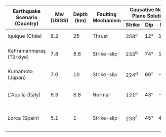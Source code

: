 <table>
  <thead>
    <tr>
      <th rowspan="2">Earthquake Scenario (Country)</th>
      <th rowspan="2">Mw (USGS)</th>
      <th rowspan="2">Depth (km)</th>
      <th rowspan="2">Faulting Mechanism</th>
      <th colspan="3">Causative Nodal Plane Solution</th>
      <th rowspan="2">Finite-Fault Solution</th>
    </tr>
    <tr>
      <th>Strike</th>
      <th>Dip</th>
      <th>Rake</th>
    </tr>
  </thead>
  <tbody>
    <tr>
      <td>Iquique (Chile)</td>
      <td>8.2</td>
      <td>25</td>
      <td>Thrust</td>
      <td>358<sup>a</sup></td>
      <td>12°</td>
      <td>107°</td>
      <td>Hayes (2017)</td>
    </tr>
    <tr>
      <td>Kahramanmaraş (Türkiye)</td>
      <td>7.8</td>
      <td>8.6</td>
      <td>Strike-slip</td>
      <td>233<sup>b</sup></td>
      <td>74°</td>
      <td>18°</td>
      <td>Goldberg et al. (2023)<sup>c</sup></td>
    </tr>
    <tr>
      <td>Kumamoto (Japan)</td>
      <td>7.0</td>
      <td>10</td>
      <td>Strike-slip</td>
      <td>224<sup>d</sup></td>
      <td>66°</td>
      <td>-152°</td>
      <td>Yagi et al. (2016)</td>
    </tr>
    <tr>
      <td>L'Aquila (Italy)</td>
      <td>6.3</td>
      <td>8.8</td>
      <td>Normal</td>
      <td>121<sup>e</sup></td>
      <td>43°</td>
      <td>-124°</td>
      <td>Gallovič et al. (2015)</td>
    </tr>
    <tr>
      <td>Lorca (Spain)</td>
      <td>5.1</td>
      <td>1</td>
      <td>Strike-slip</td>
      <td>233<sup>f</sup></td>
      <td>45°</td>
      <td>42°</td>
      <td>Lopez-Camino et al. (2016)</td>
    </tr>
  </tbody>
</table>
